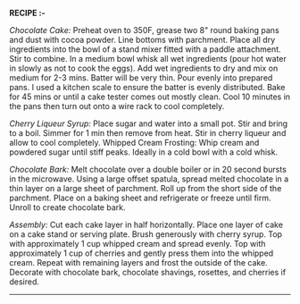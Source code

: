 <b>RECIPE :-</b>

<i>Chocolate Cake:</i>
Preheat oven to 350F, grease two 8" round baking pans and dust with cocoa powder. Line bottoms with parchment.
Place all dry ingredients into the bowl of a stand mixer fitted with a paddle attachment. Stir to combine.
In a medium bowl whisk all wet ingredients (pour hot water in slowly as not to cook the eggs).
Add wet ingredients to dry and mix on medium for 2-3 mins. Batter will be very thin.
Pour evenly into prepared pans. I used a kitchen scale to ensure the batter is evenly distributed.
Bake for 45 mins or until a cake tester comes out mostly clean. 
Cool 10 minutes in the pans then turn out onto a wire rack to cool completely. 

<i>Cherry Liqueur Syrup:</i>
Place sugar and water into a small pot. Stir and bring to a boil. Simmer for 1 min then remove from heat. Stir in cherry liqueur and allow to cool completely.
Whipped Cream Frosting:
Whip cream and powdered sugar until stiff peaks. Ideally in a cold bowl with a cold whisk.

<i>Chocolate Bark:</i>
Melt chocolate over a double boiler or in 20 second bursts in the microwave.
Using a large offset spatula, spread melted chocolate in a thin layer on a large sheet of parchment.
Roll up from the short side of the parchment. Place on a baking sheet and refrigerate or freeze until firm.
Unroll to create chocolate bark. 

<i>Assembly:</i>
Cut each cake layer in half horizontally.
Place one layer of cake on a cake stand or serving plate. Brush generously with cherry syrup. 
Top with approximately 1 cup whipped cream and spread evenly. Top with approximately 1 cup of cherries and gently press them into the whipped cream. Repeat with remaining 
layers and frost the outside of the cake.
Decorate with chocolate bark, chocolate shavings, rosettes, and cherries if desired.

_______________________________________________________________________________________________________________________________________________________________________________
